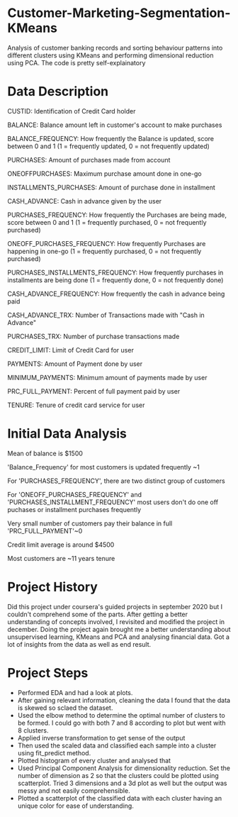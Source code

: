 # Customer-Marketing-Segmentation-KMeans
Analysis of customer banking records and sorting behaviour patterns into different clusters using KMeans and performing dimensional reduction using PCA. 
The code is pretty self-explainatory

# Data Description
CUSTID: Identification of Credit Card holder 

BALANCE: Balance amount left in customer's account to make purchases

BALANCE_FREQUENCY: How frequently the Balance is updated, score between 0 and 1 (1 = frequently updated, 0 = not frequently updated)

PURCHASES: Amount of purchases made from account

ONEOFFPURCHASES: Maximum purchase amount done in one-go

INSTALLMENTS_PURCHASES: Amount of purchase done in installment

CASH_ADVANCE: Cash in advance given by the user

PURCHASES_FREQUENCY: How frequently the Purchases are being made, score between 0 and 1 (1 = frequently purchased, 0 = not frequently purchased)

ONEOFF_PURCHASES_FREQUENCY: How frequently Purchases are happening in one-go (1 = frequently purchased, 0 = not frequently purchased)

PURCHASES_INSTALLMENTS_FREQUENCY: How frequently purchases in installments are being done (1 = frequently done, 0 = not frequently done)

CASH_ADVANCE_FREQUENCY: How frequently the cash in advance being paid

CASH_ADVANCE_TRX: Number of Transactions made with "Cash in Advance"

PURCHASES_TRX: Number of purchase transactions made

CREDIT_LIMIT: Limit of Credit Card for user

PAYMENTS: Amount of Payment done by user

MINIMUM_PAYMENTS: Minimum amount of payments made by user  

PRC_FULL_PAYMENT: Percent of full payment paid by user

TENURE: Tenure of credit card service for user

# Initial Data Analysis
Mean of balance is $1500

'Balance_Frequency' for most customers is updated frequently ~1

For 'PURCHASES_FREQUENCY', there are two distinct group of customers

For 'ONEOFF_PURCHASES_FREQUENCY' and 'PURCHASES_INSTALLMENT_FREQUENCY' most users don't do one off puchases or installment purchases frequently 

Very small number of customers pay their balance in full 'PRC_FULL_PAYMENT'~0

Credit limit average is around $4500

Most customers are ~11 years tenure


# Project History
Did this project under coursera's guided projects in september 2020 but I couldn't comprehend some of the parts. After getting a better understanding of concepts involved, I revisited and modified the project in december. Doing the project again brought me a better understanding about unsupervised learning, KMeans and PCA and analysing financial data. Got a lot of insights from the data as well as end result.

# Project Steps
- Performed EDA and had a look at plots.
- After gaining relevant information, cleaning the data I found that the data is skewed so sclaed the dataset.
- Used the elbow method to determine the optimal number of clusters to be formed. I could go with both 7 and 8 according to plot but went with 8 clusters.
- Applied inverse transformation to get sense of the output
- Then used the scaled data and classified each sample into a cluster using fit_predict method.
- Plotted histogram of every cluster and analysed that
- Used Principal Component Analysis for dimensionality reduction. Set the number of dimension as 2 so that the clusters could be plotted using scatterplot. Tried 3 dimensions and a 3d plot as well but the output was messy and not easily comprehensible.
- Plotted a scatterplot of the classified data with each cluster having an unique color for ease of understanding.

